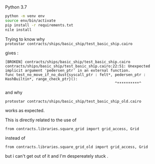Python 3.7

```bash
python -m venv env
source env/bin/activate
pip install -r requirements.txt
nile install
```

Trying to know why  
`protostar contracts/ships/basic_ship/test_basic_ship.cairo` 

gives :
```
[BROKEN] contracts/ships/basic_ship/test_basic_ship.cairo                       
contracts/ships/basic_ship/test_basic_ship.cairo:22:51: Unexpected implicit argument 'pedersen_ptr' in an external function.
func test_no_move_if_no_dust{syscall_ptr : felt*, pedersen_ptr : HashBuiltin*, range_check_ptr}():
                                                  ^**********^

```

and why 

`protostar contracts/ships/basic_ship/test_basic_ship_old.cairo` 

works as expected. 

This is directly related to the use of 
```cairo
from contracts.libraries.square_grid import grid_access, Grid
```
instead of 
```cairo
from contracts.libraries.square_grid_old import grid_access, Grid
```

but i can't get out of it and I'm despereately stuck . 
